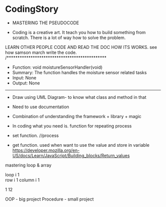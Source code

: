 # CodingStory
- MASTERING THE PSEUDOCODE

- Coding is a creative art. It teach you how to build something from scratch. There is a lot of way how to solve the problem.

LEARN OTHER PEOPLE CODE AND READ THE DOC HOW ITS WORKS. 
see how samson march write the code.
/**********************************************
  - Function: void moistureSensorHandler(void)
  - Summary: The function handles the moisture sensor related tasks
  - Input: None
  - Output: None
 **********************************************

- Draw using UML Diagram- to know what class and method in that

- Need to use documentation

- Combination of understanding the framework + library + magic 

- In coding what you need is. function for repeating process

- set function.
//process

- get function.
used when want to use the value and store in variable
https://developer.mozilla.org/en-US/docs/Learn/JavaScript/Building_blocks/Return_values


mastering loop & array

loop i 1                         
row  i 1
column i  1

1
12

OOP - big project
Procedure - small project
